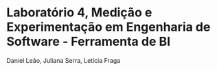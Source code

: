 # Laboratório 4, Medição e Experimentação em Engenharia de Software - Ferramenta de BI

Daniel Leão, Juliana Serra, Letícia Fraga

